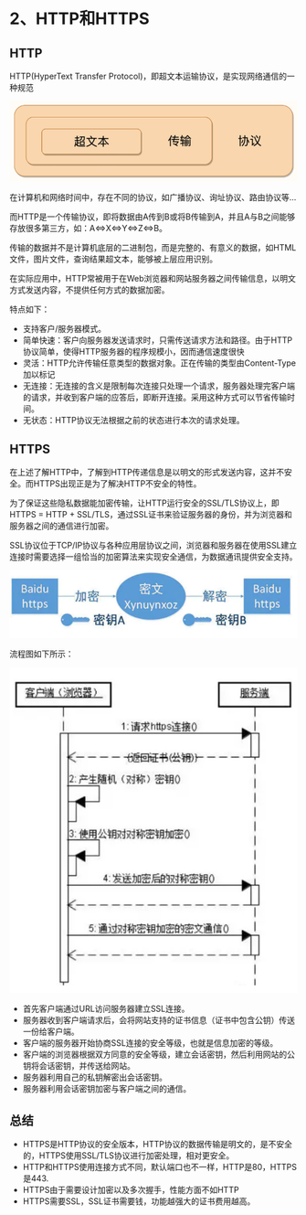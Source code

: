 # 2、HTTP和HTTPS

## HTTP

HTTP(HyperText Transfer Protocol)，即超文本运输协议，是实现网络通信的一种规范

<img src="https://raw.githubusercontent.com/Amyas/picgo-bed/master/amyas.github.io/52022-04-12-11-23-19.png" alt="52022-04-12-11-23-19" width="" height="" />

在计算机和网络时间中，存在不同的协议，如广播协议、询址协议、路由协议等...

而HTTP是一个传输协议，即将数据由A传到B或将B传输到A，并且A与B之间能够存放很多第三方，如：A<=>X<=>Y<=>Z<=>B。

传输的数据并不是计算机底层的二进制包，而是完整的、有意义的数据，如HTML文件，图片文件，查询结果超文本，能够被上层应用识别。

在实际应用中，HTTP常被用于在Web浏览器和网站服务器之间传输信息，以明文方式发送内容，不提供任何方式的数据加密。

特点如下：

* 支持客户/服务器模式。
* 简单快速：客户向服务器发送请求时，只需传送请求方法和路径。由于HTTP协议简单，使得HTTP服务器的程序规模小，因而通信速度很快
* 灵活：HTTP允许传输任意类型的数据对象。正在传输的类型由Content-Type加以标记
* 无连接：无连接的含义是限制每次连接只处理一个请求，服务器处理完客户端的请求，并收到客户端的应答后，即断开连接。采用这种方式可以节省传输时间。
* 无状态：HTTP协议无法根据之前的状态进行本次的请求处理。

## HTTPS

在上述了解HTTP中，了解到HTTP传递信息是以明文的形式发送内容，这并不安全。而HTTPS出现正是为了解决HTTP不安全的特性。

为了保证这些隐私数据能加密传输，让HTTP运行安全的SSL/TLS协议上，即HTTPS = HTTP + SSL/TLS，通过SSL证书来验证服务器的身份，并为浏览器和服务器之间的通信进行加密。

SSL协议位于TCP/IP协议与各种应用层协议之间，浏览器和服务器在使用SSL建立连接时需要选择一组恰当的加密算法来实现安全通信，为数据通讯提供安全支持。

<img src="https://raw.githubusercontent.com/Amyas/picgo-bed/master/amyas.github.io/52022-04-12-11-46-13.png" alt="52022-04-12-11-46-13" width="" height="" />

流程图如下所示：

<img src="https://raw.githubusercontent.com/Amyas/picgo-bed/master/amyas.github.io/52022-04-12-11-47-04.png" alt="52022-04-12-11-47-04" width="" height="" />

* 首先客户端通过URL访问服务器建立SSL连接。
* 服务器收到客户端请求后，会将网站支持的证书信息（证书中包含公钥）传送一份给客户端。
* 客户端的服务器开始协商SSL连接的安全等级，也就是信息加密的等级。
* 客户端的浏览器根据双方同意的安全等级，建立会话密钥，然后利用网站的公钥将会话密钥，并传送给网站。
* 服务器利用自己的私钥解密出会话密钥。
* 服务器利用会话密钥加密与客户端之间的通信。

## 总结

* HTTPS是HTTP协议的安全版本，HTTP协议的数据传输是明文的，是不安全的，HTTPS使用SSL/TLS协议进行加密处理，相对更安全。
* HTTP和HTTPS使用连接方式不同，默认端口也不一样，HTTP是80，HTTPS是443.
* HTTPS由于需要设计加密以及多次握手，性能方面不如HTTP
* HTTPS需要SSL，SSL证书需要钱，功能越强大的证书费用越高。
